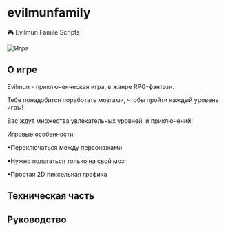 # evilmunfamily
🎮 Evilmun Famile Scripts

![Игра](https://sun9-17.userapi.com/impg/XFLFW7mR4SGhMD8y2u5x83OEkiefrCQqMZU0Hw/eoWzX1dkiuI.jpg?size=1120x920&quality=96&sign=a3732f67510a3b57850735fe65f6a956&type=album)
## О игре
Evilmun - приключенческая игра, в жанре RPG-фэнтэзи.

Тебе понадобится поработать мозгами, чтобы пройти каждый уровень игры!

Вас ждут множества увлекательных уровней, и приключений!

Игровые особенности:

•Переключаться между персонажами

•Нужно полагаться только на свой мозг

•Простая 2D пиксельная графика

## Техническая часть
## Руководство 
